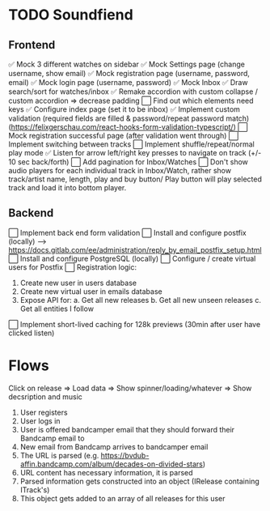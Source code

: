 # TODO Soundfiend

## Frontend

:white_check_mark: Mock 3 different watches on sidebar
:white_check_mark: Mock Settings page (change username, show email)
:white_check_mark: Mock registration page (username, password, email)
:white_check_mark: Mock login page (username, password)
:white_check_mark: Mock Inbox
:white_check_mark: Draw search/sort for watches/inbox
:white_check_mark: Remake accordion with custom collapse / custom accordion => decrease padding
:white_large_square: Find out which elements need keys
:white_check_mark: Configure index page (set it to be inbox)
:white_check_mark: Implement custom validation (required fields are filled & password/repeat password match) (https://felixgerschau.com/react-hooks-form-validation-typescript/)
:white_large_square: Mock registration successful page (after validation went through)
:white_large_square: Implement switching between tracks
:white_large_square: Implement shuffle/repeat/normal play mode
:white_check_mark: Listen for arrow left/right key presses to navigate on track (+/- 10 sec back/forth)
:white_large_square: Add pagination for Inbox/Watches
:white_large_square: Don't show audio players for each individual track in Inbox/Watch, rather show track/artist name, length, play and buy button/ Play button will play selected track and load it into bottom player.

## Backend

:white_large_square: Implement back end form validation
:white_large_square: Install and configure postfix (locally) --> https://docs.gitlab.com/ee/administration/reply_by_email_postfix_setup.html
:white_large_square: Install and configure PostgreSQL (locally)
:white_large_square: Configure / create virtual users for Postfix
:white_large_square: Registration logic:

1. Create new user in users database
2. Create new virtual user in emails database
3. Expose API for:
   a. Get all new releases
   b. Get all new unseen releases
   c. Get all entities I follow

:white_large_square: Implement short-lived caching for 128k previews (30min after user have clicked listen)

# Flows

Click on release => Load data => Show spinner/loading/whatever => Show decsription and music

1. User registers
2. User logs in
3. User is offered bandcamper email that they should forward their Bandcamp email to
4. New email from Bandcamp arrives to bandcamper email
5. The URL is parsed (e.g. https://bvdub-affin.bandcamp.com/album/decades-on-divided-stars)
6. URL content has necessary information, it is parsed
7. Parsed information gets constructed into an object (IRelease containing ITrack's)
8. This object gets added to an array of all releases for this user